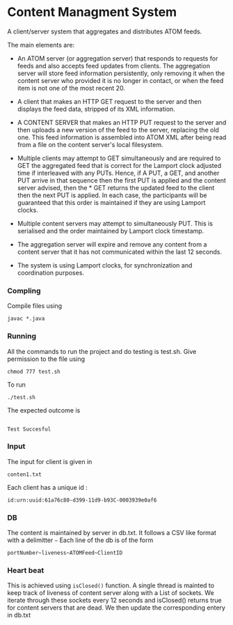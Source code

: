 # Content Managment System


A client/server system that aggregates and distributes ATOM feeds.

The main elements are:

*  An ATOM server (or aggregation server) that responds to requests for feeds and also accepts feed updates from clients. The aggregation server will store feed information persistently, only removing it when the content server who provided it is no longer in contact, or when the feed item is not one of the most recent 20.
*  A client that makes an HTTP GET request to the server and then displays the feed data, stripped of its XML information.
*  A CONTENT SERVER that makes an HTTP PUT request to the server and then uploads a new version of the feed to the server, replacing the old one. This feed information is assembled into ATOM XML after being read from a file on the content server's local filesystem.

*  Multiple clients may attempt to GET simultaneously and are required to GET the aggregated feed that is correct for the Lamport clock adjusted time if interleaved with any PUTs. Hence, if A PUT, a GET, and another PUT arrive in that sequence then the first PUT is applied and the content server advised, then the *  GET returns the updated feed to the client then the next PUT is applied. In each case, the participants will be guaranteed that this order is maintained if they are using Lamport clocks.
*  Multiple content servers may attempt to simultaneously PUT. This is serialised and the order maintained by Lamport clock timestamp.
*  The aggregation server will expire and remove any content from a content server that it has not communicated within the last 12 seconds.
*  The system is using Lamport clocks, for synchronization and coordination purposes.


### Compling

Compile files using

```
javac *.java
```

### Running

All the commands to run the project and do testing is test.sh. Give permission to the file using 

```
chmod 777 test.sh

```
To run 
```
./test.sh
```
The expected outcome is 

```

Test Succesful 

```

### Input

The input for client is given in  

```
conten1.txt
```
Each client has a unique id :
```
id:urn:uuid:61a76c80-d399-11d9-b93C-0003939e0af6
```

### DB
The content is maintained by server in db.txt. It follows a CSV like format with a delimitter ```~```
Each line of the db is of the form
```
portNumber~liveness~ATOMFeed~ClientID
```

### Heart beat
This is achieved using ```isClosed()``` function. A single thread is mainted to keep track of liveness of content server along with a List of sockets. We iterate through these sockets every 12 seconds and isClosed() returns true for content servers that are dead. We then update the corresponding entery in db.txt